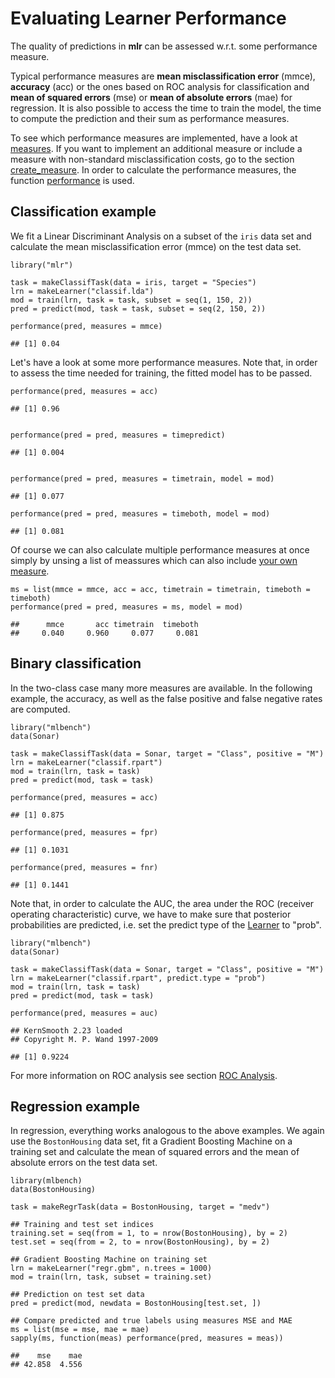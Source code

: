 Evaluating Learner Performance
===============================

The quality of predictions in **mlr** can be assessed w.r.t. some
performance measure.

Typical performance measures are **mean misclassification error** (mmce),
**accuracy** (acc) or the ones based on ROC analysis for classification and **mean
of squared errors** (mse) or **mean of absolute errors** (mae) for regression. 
It is also possible to access the time to train the model,
the time to compute the prediction and their sum as performance
measures.

To see which performance measures are implemented, have a look at [measures](http://berndbischl.github.io/mlr/man/measures.html). If you want 
to implement an additional measure or include a measure with non-standard 
misclassification costs, go to the section [create_measure](create_measure.md). In order to calculate 
the performance measures, the function [performance](http://berndbischl.github.io/mlr/man/performance.html) is used.


Classification example
----------------------

We fit a Linear Discriminant Analysis on a subset of the ``iris`` data set and calculate
the mean misclassification error (mmce) on the test data set.


```splus
library("mlr")

task = makeClassifTask(data = iris, target = "Species")
lrn = makeLearner("classif.lda")
mod = train(lrn, task = task, subset = seq(1, 150, 2))
pred = predict(mod, task = task, subset = seq(2, 150, 2))

performance(pred, measures = mmce)
```

```
## [1] 0.04
```

  
Let's have a look at some more performance measures. Note that, in order to assess 
the time needed for training, the fitted model has to be passed.


```splus
performance(pred, measures = acc)
```

```
## [1] 0.96
```

```splus

performance(pred = pred, measures = timepredict)
```

```
## [1] 0.004
```

```splus

performance(pred = pred, measures = timetrain, model = mod)
```

```
## [1] 0.077
```

```splus
performance(pred = pred, measures = timeboth, model = mod)
```

```
## [1] 0.081
```


Of course we can also calculate multiple performance measures at once simply by unsing a list of meassures which
can also include [your own measure](create_measure.md).


```splus
ms = list(mmce = mmce, acc = acc, timetrain = timetrain, timeboth = timeboth)
performance(pred = pred, measures = ms, model = mod)
```

```
##      mmce       acc timetrain  timeboth 
##     0.040     0.960     0.077     0.081
```


Binary classification
---------------------

In the two-class case many more measures are available. In the following example,
the accuracy, as well as the false positive and false negative rates are computed.


```splus
library("mlbench")
data(Sonar)

task = makeClassifTask(data = Sonar, target = "Class", positive = "M")
lrn = makeLearner("classif.rpart")
mod = train(lrn, task = task)
pred = predict(mod, task = task)

performance(pred, measures = acc)
```

```
## [1] 0.875
```

```splus
performance(pred, measures = fpr)
```

```
## [1] 0.1031
```

```splus
performance(pred, measures = fnr)
```

```
## [1] 0.1441
```



Note that, in order to calculate the AUC, the area under the ROC (receiver 
operating characteristic) curve, we have to make sure that posterior
probabilities are predicted, i.e. set the predict type of the [Learner](http://berndbischl.github.io/mlr/man/makeLearner.html) to "prob".


```splus
library("mlbench")
data(Sonar)

task = makeClassifTask(data = Sonar, target = "Class", positive = "M")
lrn = makeLearner("classif.rpart", predict.type = "prob")
mod = train(lrn, task = task)
pred = predict(mod, task = task)

performance(pred, measures = auc)
```

```
## KernSmooth 2.23 loaded
## Copyright M. P. Wand 1997-2009
```

```
## [1] 0.9224
```


For more information on ROC analysis see section [ROC Analysis](roc_analysis.md).


Regression example
------------------

In regression, everything works analogous to the above examples.
We again use the ``BostonHousing`` data set, fit a Gradient Boosting Machine on a
training set and calculate the mean of squared errors and the mean of absolute 
errors on the test data set.


```splus
library(mlbench)
data(BostonHousing)

task = makeRegrTask(data = BostonHousing, target = "medv")

## Training and test set indices
training.set = seq(from = 1, to = nrow(BostonHousing), by = 2)
test.set = seq(from = 2, to = nrow(BostonHousing), by = 2)

## Gradient Boosting Machine on training set
lrn = makeLearner("regr.gbm", n.trees = 1000)
mod = train(lrn, task, subset = training.set)

## Prediction on test set data
pred = predict(mod, newdata = BostonHousing[test.set, ])

## Compare predicted and true labels using measures MSE and MAE
ms = list(mse = mse, mae = mae)
sapply(ms, function(meas) performance(pred, measures = meas))
```

```
##    mse    mae 
## 42.858  4.556
```



